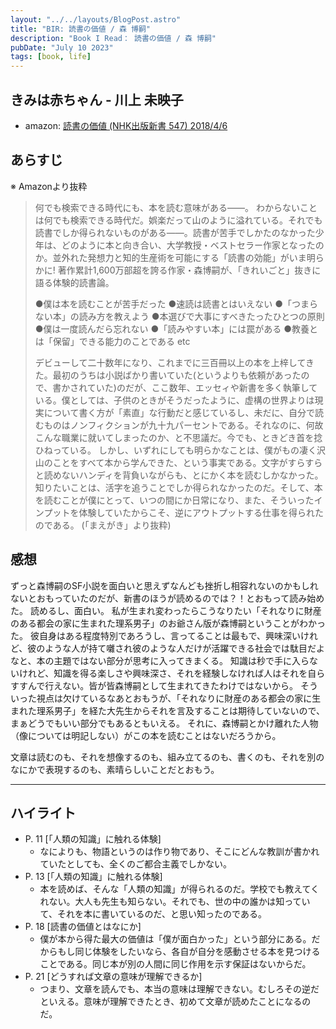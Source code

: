 ```yaml
---
layout: "../../layouts/BlogPost.astro"
title: "BIR: 読書の価値 / 森 博嗣"
description: "Book I Read： 読書の価値 / 森 博嗣"
pubDate: "July 10 2023"
tags: [book, life]
---
```


## きみは赤ちゃん - 川上 未映子

- amazon: [読書の価値 (NHK出版新書 547) 2018/4/6](https://www.amazon.co.jp/%E8%AA%AD%E6%9B%B8%E3%81%AE%E4%BE%A1%E5%80%A4-NHK%E5%87%BA%E7%89%88%E6%96%B0%E6%9B%B8-547-%E6%A3%AE-%E5%8D%9A%E5%97%A3/dp/4140885475)

## あらすじ

※ Amazonより抜粋

> 何でも検索できる時代にも、本を読む意味がある――。
> わからないことは何でも検索できる時代だ。娯楽だって山のように溢れている。それでも読書でしか得られないものがある――。読書が苦手でしかたのなかった少年は、どのように本と向き合い、大学教授・ベストセラー作家となったのか。並外れた発想力と知的生産術を可能にする「読書の効能」がいま明らかに! 著作累計1,600万部超を誇る作家・森博嗣が、「きれいごと」抜きに語る体験的読書論。
>
> ●僕は本を読むことが苦手だった
> ●速読は読書とはいえない
> ●「つまらない本」の読み方を教えよう
> ●本選びで大事にすべきたったひとつの原則
> ●僕は一度読んだら忘れない
> ●「読みやすい本」には罠がある
> ●教養とは「保留」できる能力のことである etc
>
>
> デビューして二十数年になり、これまでに三百冊以上の本を上梓してきた。最初のうちは小説ばかり書いていた(というよりも依頼があったので、書かされていた)のだが、ここ数年、エッセィや新書を多く執筆している。僕としては、子供のときがそうだったように、虚構の世界よりは現実について書く方が「素直」な行動だと感じているし、未だに、自分で読むものはノンフィクションが九十九パーセントである。それなのに、何故こんな職業に就いてしまったのか、と不思議だ。今でも、ときどき首を捻ひねっている。
> しかし、いずれにしても明らかなことは、僕がもの凄く沢山のことをすべて本から学んできた、という事実である。文字がすらすらと読めないハンディを背負いながらも、とにかく本を読むしかなかった。知りたいことは、活字を追うことでしか得られなかったのだ。そして、本を読むことが僕にとって、いつの間にか日常になり、また、そういったインプットを体験していたからこそ、逆にアウトプットする仕事を得られたのである。
> (「まえがき」より抜粋)


## 感想

ずっと森博嗣のSF小説を面白いと思えずなんども挫折し相容れないのかもしれないとおもっていたのだが、新書のほうが読めるのでは？！とおもって読み始めた。
読めるし、面白い。
私が生まれ変わったらこうなりたい「それなりに財産のある都会の家に生まれた理系男子」のお爺さん版が森博嗣ということがわかった。
彼自身はある程度特別であろうし、言ってることは最もで、興味深いけれど、彼のような人が持て囃され彼のような人だけが活躍できる社会では駄目だよなと、本の主題ではない部分が思考に入ってきまくる。
知識は秒で手に入らないけれど、知識を得る楽しさや興味深さ、それを経験しなければ人はそれを自らすすんで行えない。皆が皆森博嗣として生まれてきたわけではないから。
そういった視点は欠けているなあとおもうが、「それなりに財産のある都会の家に生まれた理系男子」を経た大先生からそれを言及することは期待していないので、まぁどうでもいい部分でもあるともいえる。
それに、森博嗣とかけ離れた人物（像については明記しない）がこの本を読むことはないだろうから。

文章は読むのも、それを想像するのも、組み立てるのも、書くのも、それを別のなにかで表現するのも、素晴らしいことだとおもう。


---

## ハイライト

- P. 11 [「人類の知識」に触れる体験]
  - なによりも、物語というのは作り物であり、そこにどんな教訓が書かれていたとしても、全くのご都合主義でしかない。
- P. 13 [「人類の知識」に触れる体験]
  - 本を読めば、そんな「人類の知識」が得られるのだ。学校でも教えてくれない。大人も先生も知らない。それでも、世の中の誰かは知っていて、それを本に書いているのだ、と思い知ったのである。
- P. 18 [読書の価値とはなにか]
  - 僕が本から得た最大の価値は「僕が面白かった」という部分にある。だからもし同じ体験をしたいなら、各自が自分を感動させる本を見つけることである。同じ本が別の人間に同じ作用を示す保証はないからだ。
- P. 21 [どうすれば文章の意味が理解できるか]
  - つまり、文章を読んでも、本当の意味は理解できない。むしろその逆だといえる。意味が理解できたとき、初めて文章が読めたことになるのだ。
